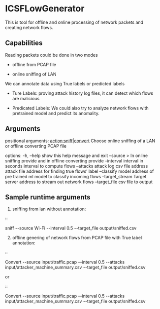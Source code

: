 ICSFLowGenerator
================

This is tool for offline and online processing of network packets and
creating network flows.

Capabilities
------------

Reading packets could be done in two modes 

* offline from PCAP file 

* online sniffing of LAN

We can annotate data using True labels or predicted labels 

* Ture Labels: proving attack history log files, it can detect which flows are malicious 

* Predicated Labels: We could also try to analyze network flows with pretrained model and predict its anomality.

Arguments
---------

positional arguments: <action:sniff|convert> Choose online sniffing of a
LAN or offline converting PCAP file

options: -h, –help show this help message and exit –source > In online
sniffing provide and in offline converting provide –interval interval in
seconds interval to compute flows –attacks attack log csv file address
attack file address for finding true flows’ label –classify model
address of pre trained ml model to classify incoming flows
–target_stream Target server address to stream out network flows
–target_file csv file to output

Sample runtime arguments
------------------------

1) sniffing from lan without annotation:

::

   sniff --source   Wi-Fi   --interval   0.5   --target_file   output/sniffed.csv 

2) offline genering of network flows from PCAP file with True label
   annotation:

::

   Convert 
       --source        input/traffic.pcap
       --interval      0.5
       --attacks       input/attacker_machine_summary.csv
       --target_file   output/sniffed.csv 

or

::

   Convert  --source  input/traffic.pcap --interval      0.5 --attacks       input/attacker_machine_summary.csv  --target_file   output/sniffed.csv 
